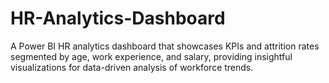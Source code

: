 # HR-Analytics-Dashboard
A Power BI HR analytics dashboard that showcases KPIs and attrition rates segmented by age, work experience, and salary, providing insightful visualizations for data-driven analysis of workforce trends.
